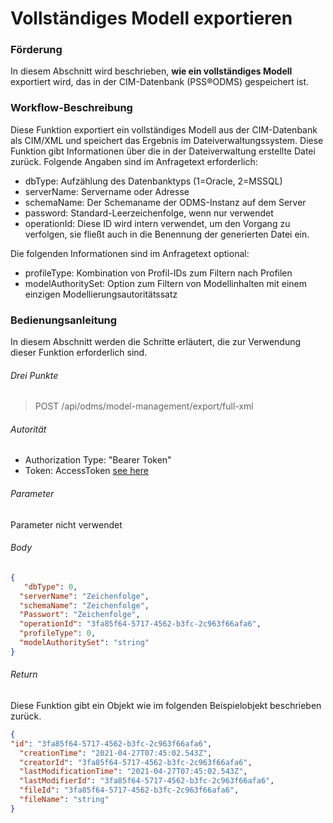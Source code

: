 # Vollständiges Modell exportieren

### Förderung
In diesem Abschnitt wird beschrieben, **wie ein vollständiges Modell** exportiert wird, das in der CIM-Datenbank (PSS®ODMS) gespeichert ist.

### Workflow-Beschreibung
Diese Funktion exportiert ein vollständiges Modell aus der CIM-Datenbank als CIM/XML und speichert das Ergebnis im Dateiverwaltungssystem. Diese Funktion gibt Informationen über die in der Dateiverwaltung erstellte Datei zurück.
Folgende Angaben sind im Anfragetext erforderlich:
- dbType: Aufzählung des Datenbanktyps (1=Oracle, 2=MSSQL)
- serverName: Servername oder Adresse
- schemaName: Der Schemaname der ODMS-Instanz auf dem Server
- password: Standard-Leerzeichenfolge, wenn nur verwendet
- operationId: Diese ID wird intern verwendet, um den Vorgang zu verfolgen, sie fließt auch in die Benennung der generierten Datei ein.

Die folgenden Informationen sind im Anfragetext optional:
- profileType: Kombination von Profil-IDs zum Filtern nach Profilen
- modelAuthoritySet: Option zum Filtern von Modellinhalten mit einem einzigen Modellierungsautoritätssatz

### Bedienungsanleitung
In diesem Abschnitt werden die Schritte erläutert, die zur Verwendung dieser Funktion erforderlich sind.

###### Drei Punkte
> POST /api/odms/model-management/export/full-xml

###### Autorität
- Authorization Type: "Bearer Token"
- Token: AccessToken [see here](../IdentityManagement/Authorization.md)

###### Parameter
Parameter nicht verwendet

###### Body
```JSON
{
   "dbType": 0,
  "serverName": "Zeichenfolge",
  "schemaName": "Zeichenfolge",
  "Passwort": "Zeichenfolge",
  "operationId": "3fa85f64-5717-4562-b3fc-2c963f66afa6",
  "profileType": 0,
  "modelAuthoritySet": "string"
}
````

###### Return
Diese Funktion gibt ein Objekt wie im folgenden Beispielobjekt beschrieben zurück.
```JSON
{
"id": "3fa85f64-5717-4562-b3fc-2c963f66afa6",
  "creationTime": "2021-04-27T07:45:02.543Z",
  "creatorId": "3fa85f64-5717-4562-b3fc-2c963f66afa6",
  "lastModificationTime": "2021-04-27T07:45:02.543Z",
  "lastModifierId": "3fa85f64-5717-4562-b3fc-2c963f66afa6",
  "fileId": "3fa85f64-5717-4562-b3fc-2c963f66afa6",
  "fileName": "string"
}
````
